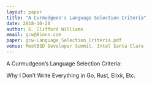 ```yaml
---
layout: paper
title: "A Curmudgeon's Language Selection Criteria"
date: 2018-10-20
author: G. Clifford Williams
email: gcw@8ions.com
paper: gcw-Language_Selection_Criteria.pdf
venue: MeetBSD Developer Summit, Intel Santa Clara
---
```

A Curmudgeon’s Language Selection Criteria:

Why I Don’t Write Everything in Go, Rust, Elixir, Etc.
